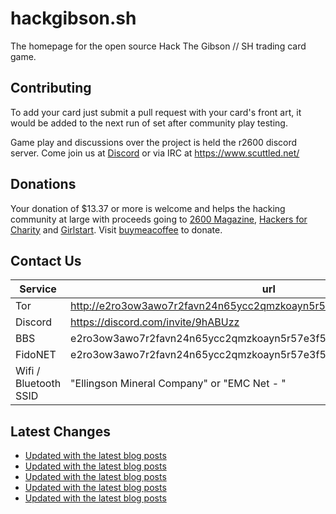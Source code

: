 # hackgibson.sh
The homepage for the open source Hack The Gibson // SH trading card game.


## Contributing

To add your card just submit a pull request with your card's front art, it would be added to the next run of set after community play testing.

Game play and discussions over the project is held the r2600 discord server. Come join us at [Discord](https://discord.com/invite/9hABUzz) or via IRC at https://www.scuttled.net/


## Donations

Your donation of $13.37 or more is welcome and helps the hacking community at large with proceeds going to [2600 Magazine](https://2600.com/), [Hackers for Charity](https://hackersforcharity.org) and [Girlstart](https://girlstart.org).  Visit [buymeacoffee](https://www.buymeacoffee.com/hackgibson.sh) to donate.


## Contact Us

Service | url
-|-
Tor | http://e2ro3ow3awo7r2favn24n65ycc2qmzkoayn5r57e3f56nvjwdcgg32ad.onion
Discord | https://discord.com/invite/9hABUzz
BBS | e2ro3ow3awo7r2favn24n65ycc2qmzkoayn5r57e3f56nvjwdcgg32ad.onion:23
FidoNET | e2ro3ow3awo7r2favn24n65ycc2qmzkoayn5r57e3f56nvjwdcgg32ad.onion:24554
Wifi / Bluetooth SSID | "Ellingson Mineral Company" or "EMC Net - <fidonet address>"

## Latest Changes
<!-- BLOG-POST-LIST:START -->
- [Updated with the latest blog posts](https://github.com/DFW2600/hackgibson.sh/commit/12ec32e2f4c0c4899f1afd7c52b38720d623abc4)
- [Updated with the latest blog posts](https://github.com/DFW2600/hackgibson.sh/commit/1d10c9ab753ba45b33c4776f841e4a24fe9640c4)
- [Updated with the latest blog posts](https://github.com/DFW2600/hackgibson.sh/commit/521da3b7c099ec1317e1276ae657aaffc57ac301)
- [Updated with the latest blog posts](https://github.com/DFW2600/hackgibson.sh/commit/42e0fa843e45ce01bba29ced8dec64d9961eaccd)
- [Updated with the latest blog posts](https://github.com/DFW2600/hackgibson.sh/commit/6dc57afd02a9957728ce62dcb5f8655317c724dc)
<!-- BLOG-POST-LIST:END -->

